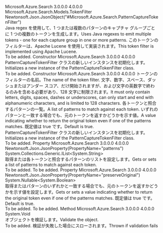 <Type Name="PatternCaptureTokenFilter" FullName="Microsoft.Azure.Search.Models.PatternCaptureTokenFilter">
  <TypeSignature Language="C#" Value="public class PatternCaptureTokenFilter : Microsoft.Azure.Search.Models.TokenFilter" />
  <TypeSignature Language="ILAsm" Value=".class public auto ansi beforefieldinit PatternCaptureTokenFilter extends Microsoft.Azure.Search.Models.TokenFilter" />
  <TypeSignature Language="DocId" Value="T:Microsoft.Azure.Search.Models.PatternCaptureTokenFilter" />
  <TypeSignature Language="VB.NET" Value="Public Class PatternCaptureTokenFilter&#xA;Inherits TokenFilter" />
  <TypeSignature Language="F#" Value="type PatternCaptureTokenFilter = class&#xA;    inherit TokenFilter" />
  <AssemblyInfo>
    <AssemblyName>Microsoft.Azure.Search</AssemblyName>
    <AssemblyVersion>3.0.0.0</AssemblyVersion>
    <AssemblyVersion>4.0.0.0</AssemblyVersion>
  </AssemblyInfo>
  <Base>
    <BaseTypeName>Microsoft.Azure.Search.Models.TokenFilter</BaseTypeName>
  </Base>
  <Interfaces />
  <Attributes>
    <Attribute>
      <AttributeName>Newtonsoft.Json.JsonObject("#Microsoft.Azure.Search.PatternCaptureTokenFilter")</AttributeName>
    </Attribute>
  </Attributes>
  <Docs>
    <summary>
            <span data-ttu-id="7dc84-101">Java regex を使用して、1 つまたは複数のパターンのキャプチャ グループごとに 1 つの複数のトークンを生成します。</span><span class="sxs-lookup"><span data-stu-id="7dc84-101">Uses Java regexes to emit multiple tokens - one for each capture group in one or more patterns.</span></span> <span data-ttu-id="7dc84-102">このトークンのフィルターは、Apache Lucene を使用して実装されます。</span><span class="sxs-lookup"><span data-stu-id="7dc84-102">This token filter is implemented using Apache Lucene.</span></span>
            <see href="http://lucene.apache.org/core/4_10_3/analyzers-common/org/apache/lucene/analysis/pattern/PatternCaptureGroupTokenFilter.html" /></summary>
    <remarks>To be added.</remarks>
  </Docs>
  <Members>
    <Member MemberName=".ctor">
      <MemberSignature Language="C#" Value="public PatternCaptureTokenFilter ();" />
      <MemberSignature Language="ILAsm" Value=".method public hidebysig specialname rtspecialname instance void .ctor() cil managed" />
      <MemberSignature Language="DocId" Value="M:Microsoft.Azure.Search.Models.PatternCaptureTokenFilter.#ctor" />
      <MemberSignature Language="VB.NET" Value="Public Sub New ()" />
      <MemberType>Constructor</MemberType>
      <AssemblyInfo>
        <AssemblyName>Microsoft.Azure.Search</AssemblyName>
        <AssemblyVersion>3.0.0.0</AssemblyVersion>
        <AssemblyVersion>4.0.0.0</AssemblyVersion>
      </AssemblyInfo>
      <Parameters />
      <Docs>
        <summary>
            <span data-ttu-id="7dc84-103">PatternCaptureTokenFilter クラスの新しいインスタンスを初期化します。</span><span class="sxs-lookup"><span data-stu-id="7dc84-103">Initializes a new instance of the PatternCaptureTokenFilter class.</span></span>
            </summary>
        <remarks>To be added.</remarks>
      </Docs>
    </Member>
    <Member MemberName=".ctor">
      <MemberSignature Language="C#" Value="public PatternCaptureTokenFilter (string name, System.Collections.Generic.IList&lt;string&gt; patterns, Nullable&lt;bool&gt; preserveOriginal = null);" />
      <MemberSignature Language="ILAsm" Value=".method public hidebysig specialname rtspecialname instance void .ctor(string name, class System.Collections.Generic.IList`1&lt;string&gt; patterns, valuetype System.Nullable`1&lt;bool&gt; preserveOriginal) cil managed" />
      <MemberSignature Language="DocId" Value="M:Microsoft.Azure.Search.Models.PatternCaptureTokenFilter.#ctor(System.String,System.Collections.Generic.IList{System.String},System.Nullable{System.Boolean})" />
      <MemberSignature Language="VB.NET" Value="Public Sub New (name As String, patterns As IList(Of String), Optional preserveOriginal As Nullable(Of Boolean) = null)" />
      <MemberSignature Language="F#" Value="new Microsoft.Azure.Search.Models.PatternCaptureTokenFilter : string * System.Collections.Generic.IList&lt;string&gt; * Nullable&lt;bool&gt; -&gt; Microsoft.Azure.Search.Models.PatternCaptureTokenFilter" Usage="new Microsoft.Azure.Search.Models.PatternCaptureTokenFilter (name, patterns, preserveOriginal)" />
      <MemberType>Constructor</MemberType>
      <AssemblyInfo>
        <AssemblyName>Microsoft.Azure.Search</AssemblyName>
        <AssemblyVersion>3.0.0.0</AssemblyVersion>
        <AssemblyVersion>4.0.0.0</AssemblyVersion>
      </AssemblyInfo>
      <Parameters>
        <Parameter Name="name" Type="System.String" />
        <Parameter Name="patterns" Type="System.Collections.Generic.IList&lt;System.String&gt;" />
        <Parameter Name="preserveOriginal" Type="System.Nullable&lt;System.Boolean&gt;" />
      </Parameters>
      <Docs>
        <param name="name"><span data-ttu-id="7dc84-104">トークンのフィルターの名前。</span><span class="sxs-lookup"><span data-stu-id="7dc84-104">The name of the token filter.</span></span> <span data-ttu-id="7dc84-105">文字、数字、スペース、ダッシュまたはアンダー スコア、だけ開始されますが、および文字の英数字で終わるのみを含める必要があり、128 文字に制限されます。</span><span class="sxs-lookup"><span data-stu-id="7dc84-105">It must only contain letters, digits, spaces, dashes or underscores, can only start and end with alphanumeric characters, and is limited to 128 characters.</span></span></param>
        <param name="patterns"><span data-ttu-id="7dc84-106">各トークンと照合するパターンの一覧。</span><span class="sxs-lookup"><span data-stu-id="7dc84-106">A list of patterns to match against each token.</span></span></param>
        <param name="preserveOriginal"><span data-ttu-id="7dc84-107">いずれのパターンと一致する場合でも、元のトークンを返すかどうかを示す値。</span><span class="sxs-lookup"><span data-stu-id="7dc84-107">A value indicating whether to return the original token even if one of the patterns matches.</span></span> <span data-ttu-id="7dc84-108">既定値は true です。</span><span class="sxs-lookup"><span data-stu-id="7dc84-108">Default is true.</span></span></param>
        <summary>
            <span data-ttu-id="7dc84-109">PatternCaptureTokenFilter クラスの新しいインスタンスを初期化します。</span><span class="sxs-lookup"><span data-stu-id="7dc84-109">Initializes a new instance of the PatternCaptureTokenFilter class.</span></span>
            </summary>
        <remarks>To be added.</remarks>
      </Docs>
    </Member>
    <Member MemberName="Patterns">
      <MemberSignature Language="C#" Value="public System.Collections.Generic.IList&lt;string&gt; Patterns { get; set; }" />
      <MemberSignature Language="ILAsm" Value=".property instance class System.Collections.Generic.IList`1&lt;string&gt; Patterns" />
      <MemberSignature Language="DocId" Value="P:Microsoft.Azure.Search.Models.PatternCaptureTokenFilter.Patterns" />
      <MemberSignature Language="VB.NET" Value="Public Property Patterns As IList(Of String)" />
      <MemberSignature Language="F#" Value="member this.Patterns : System.Collections.Generic.IList&lt;string&gt; with get, set" Usage="Microsoft.Azure.Search.Models.PatternCaptureTokenFilter.Patterns" />
      <MemberType>Property</MemberType>
      <AssemblyInfo>
        <AssemblyName>Microsoft.Azure.Search</AssemblyName>
        <AssemblyVersion>3.0.0.0</AssemblyVersion>
        <AssemblyVersion>4.0.0.0</AssemblyVersion>
      </AssemblyInfo>
      <Attributes>
        <Attribute>
          <AttributeName>Newtonsoft.Json.JsonProperty(PropertyName="patterns")</AttributeName>
        </Attribute>
      </Attributes>
      <ReturnValue>
        <ReturnType>System.Collections.Generic.IList&lt;System.String&gt;</ReturnType>
      </ReturnValue>
      <Docs>
        <summary>
            <span data-ttu-id="7dc84-110">取得または各トークンと照合するパターンのリストを設定します。</span><span class="sxs-lookup"><span data-stu-id="7dc84-110">Gets or sets a list of patterns to match against each token.</span></span>
            </summary>
        <value>To be added.</value>
        <remarks>To be added.</remarks>
      </Docs>
    </Member>
    <Member MemberName="PreserveOriginal">
      <MemberSignature Language="C#" Value="public Nullable&lt;bool&gt; PreserveOriginal { get; set; }" />
      <MemberSignature Language="ILAsm" Value=".property instance valuetype System.Nullable`1&lt;bool&gt; PreserveOriginal" />
      <MemberSignature Language="DocId" Value="P:Microsoft.Azure.Search.Models.PatternCaptureTokenFilter.PreserveOriginal" />
      <MemberSignature Language="VB.NET" Value="Public Property PreserveOriginal As Nullable(Of Boolean)" />
      <MemberSignature Language="F#" Value="member this.PreserveOriginal : Nullable&lt;bool&gt; with get, set" Usage="Microsoft.Azure.Search.Models.PatternCaptureTokenFilter.PreserveOriginal" />
      <MemberType>Property</MemberType>
      <AssemblyInfo>
        <AssemblyName>Microsoft.Azure.Search</AssemblyName>
        <AssemblyVersion>3.0.0.0</AssemblyVersion>
        <AssemblyVersion>4.0.0.0</AssemblyVersion>
      </AssemblyInfo>
      <Attributes>
        <Attribute>
          <AttributeName>Newtonsoft.Json.JsonProperty(PropertyName="preserveOriginal")</AttributeName>
        </Attribute>
      </Attributes>
      <ReturnValue>
        <ReturnType>System.Nullable&lt;System.Boolean&gt;</ReturnType>
      </ReturnValue>
      <Docs>
        <summary>
            <span data-ttu-id="7dc84-111">取得またはパターンのいずれかと一致する場合でも、元のトークンを返すかどうかを示す値を設定します。</span><span class="sxs-lookup"><span data-stu-id="7dc84-111">Gets or sets a value indicating whether to return the original token even if one of the patterns matches.</span></span> <span data-ttu-id="7dc84-112">既定値は true です。</span><span class="sxs-lookup"><span data-stu-id="7dc84-112">Default is true.</span></span>
            </summary>
        <value>To be added.</value>
        <remarks>To be added.</remarks>
      </Docs>
    </Member>
    <Member MemberName="Validate">
      <MemberSignature Language="C#" Value="public override void Validate ();" />
      <MemberSignature Language="ILAsm" Value=".method public hidebysig virtual instance void Validate() cil managed" />
      <MemberSignature Language="DocId" Value="M:Microsoft.Azure.Search.Models.PatternCaptureTokenFilter.Validate" />
      <MemberSignature Language="VB.NET" Value="Public Overrides Sub Validate ()" />
      <MemberSignature Language="F#" Value="override this.Validate : unit -&gt; unit" Usage="patternCaptureTokenFilter.Validate " />
      <MemberType>Method</MemberType>
      <AssemblyInfo>
        <AssemblyName>Microsoft.Azure.Search</AssemblyName>
        <AssemblyVersion>3.0.0.0</AssemblyVersion>
        <AssemblyVersion>4.0.0.0</AssemblyVersion>
      </AssemblyInfo>
      <ReturnValue>
        <ReturnType>System.Void</ReturnType>
      </ReturnValue>
      <Parameters />
      <Docs>
        <summary>
            <span data-ttu-id="7dc84-113">オブジェクトを検証します。</span><span class="sxs-lookup"><span data-stu-id="7dc84-113">Validate the object.</span></span>
            </summary>
        <remarks>To be added.</remarks>
        <exception cref="T:Microsoft.Rest.ValidationException">
            <span data-ttu-id="7dc84-114">検証が失敗した場合にスローされます。</span><span class="sxs-lookup"><span data-stu-id="7dc84-114">Thrown if validation fails</span></span>
            </exception>
      </Docs>
    </Member>
  </Members>
</Type>